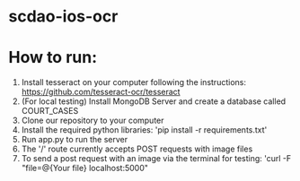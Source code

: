 # scdao-ios-ocr

# How to run:

1. Install tesseract on your computer following the instructions: https://github.com/tesseract-ocr/tesseract
2. (For local testing) Install MongoDB Server and create a database called COURT_CASES
2. Clone our repository to your computer
3. Install the required python libraries: 'pip install -r requirements.txt'
4. Run app.py to run the server
5. The '/' route currently accepts POST requests with image files
6. To send a post request with an image via the terminal for testing: 'curl -F "file=@{Your file} localhost:5000"